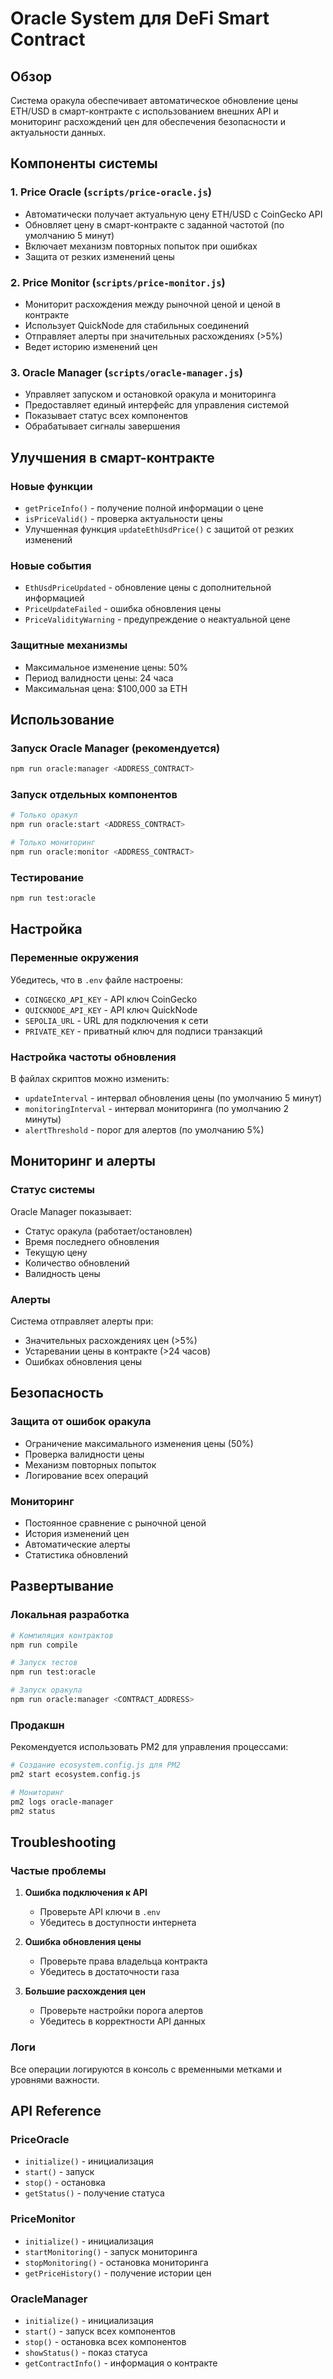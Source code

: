 # Oracle System для DeFi Smart Contract

## Обзор

Система оракула обеспечивает автоматическое обновление цены ETH/USD в смарт-контракте с использованием внешних API и мониторинг расхождений цен для обеспечения безопасности и актуальности данных.

## Компоненты системы

### 1. Price Oracle (`scripts/price-oracle.js`)
- Автоматически получает актуальную цену ETH/USD с CoinGecko API
- Обновляет цену в смарт-контракте с заданной частотой (по умолчанию 5 минут)
- Включает механизм повторных попыток при ошибках
- Защита от резких изменений цены

### 2. Price Monitor (`scripts/price-monitor.js`)
- Мониторит расхождения между рыночной ценой и ценой в контракте
- Использует QuickNode для стабильных соединений
- Отправляет алерты при значительных расхождениях (>5%)
- Ведет историю изменений цен

### 3. Oracle Manager (`scripts/oracle-manager.js`)
- Управляет запуском и остановкой оракула и мониторинга
- Предоставляет единый интерфейс для управления системой
- Показывает статус всех компонентов
- Обрабатывает сигналы завершения

## Улучшения в смарт-контракте

### Новые функции
- `getPriceInfo()` - получение полной информации о цене
- `isPriceValid()` - проверка актуальности цены
- Улучшенная функция `updateEthUsdPrice()` с защитой от резких изменений

### Новые события
- `EthUsdPriceUpdated` - обновление цены с дополнительной информацией
- `PriceUpdateFailed` - ошибка обновления цены
- `PriceValidityWarning` - предупреждение о неактуальной цене

### Защитные механизмы
- Максимальное изменение цены: 50%
- Период валидности цены: 24 часа
- Максимальная цена: $100,000 за ETH

## Использование

### Запуск Oracle Manager (рекомендуется)
```bash
npm run oracle:manager <ADDRESS_CONTRACT>
```

### Запуск отдельных компонентов
```bash
# Только оракул
npm run oracle:start <ADDRESS_CONTRACT>

# Только мониторинг
npm run oracle:monitor <ADDRESS_CONTRACT>
```

### Тестирование
```bash
npm run test:oracle
```

## Настройка

### Переменные окружения
Убедитесь, что в `.env` файле настроены:
- `COINGECKO_API_KEY` - API ключ CoinGecko
- `QUICKNODE_API_KEY` - API ключ QuickNode
- `SEPOLIA_URL` - URL для подключения к сети
- `PRIVATE_KEY` - приватный ключ для подписи транзакций

### Настройка частоты обновления
В файлах скриптов можно изменить:
- `updateInterval` - интервал обновления цены (по умолчанию 5 минут)
- `monitoringInterval` - интервал мониторинга (по умолчанию 2 минуты)
- `alertThreshold` - порог для алертов (по умолчанию 5%)

## Мониторинг и алерты

### Статус системы
Oracle Manager показывает:
- Статус оракула (работает/остановлен)
- Время последнего обновления
- Текущую цену
- Количество обновлений
- Валидность цены

### Алерты
Система отправляет алерты при:
- Значительных расхождениях цен (>5%)
- Устаревании цены в контракте (>24 часов)
- Ошибках обновления цены

## Безопасность

### Защита от ошибок оракула
- Ограничение максимального изменения цены (50%)
- Проверка валидности цены
- Механизм повторных попыток
- Логирование всех операций

### Мониторинг
- Постоянное сравнение с рыночной ценой
- История изменений цен
- Автоматические алерты
- Статистика обновлений

## Развертывание

### Локальная разработка
```bash
# Компиляция контрактов
npm run compile

# Запуск тестов
npm run test:oracle

# Запуск оракула
npm run oracle:manager <CONTRACT_ADDRESS>
```

### Продакшн
Рекомендуется использовать PM2 для управления процессами:
```bash
# Создание ecosystem.config.js для PM2
pm2 start ecosystem.config.js

# Мониторинг
pm2 logs oracle-manager
pm2 status
```

## Troubleshooting

### Частые проблемы
1. **Ошибка подключения к API**
   - Проверьте API ключи в `.env`
   - Убедитесь в доступности интернета

2. **Ошибка обновления цены**
   - Проверьте права владельца контракта
   - Убедитесь в достаточности газа

3. **Большие расхождения цен**
   - Проверьте настройки порога алертов
   - Убедитесь в корректности API данных

### Логи
Все операции логируются в консоль с временными метками и уровнями важности.

## API Reference

### PriceOracle
- `initialize()` - инициализация
- `start()` - запуск
- `stop()` - остановка
- `getStatus()` - получение статуса

### PriceMonitor
- `initialize()` - инициализация
- `startMonitoring()` - запуск мониторинга
- `stopMonitoring()` - остановка мониторинга
- `getPriceHistory()` - получение истории цен

### OracleManager
- `initialize()` - инициализация
- `start()` - запуск всех компонентов
- `stop()` - остановка всех компонентов
- `showStatus()` - показ статуса
- `getContractInfo()` - информация о контракте
